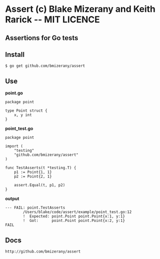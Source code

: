 # Assert (c) Blake Mizerany and Keith Rarick -- MIT LICENCE

## Assertions for Go tests

## Install

    $ go get github.com/bmizerany/assert

## Use

**point.go**

    package point

    type Point struct {
        x, y int
    }

**point_test.go**


    package point

    import (
        "testing"
        "github.com/bmizerany/assert"
    )

    func TestAsserts(t *testing.T) {
        p1 := Point{1, 1}
        p2 := Point{2, 1}

        assert.Equal(t, p1, p2)
    }

**output**

    --- FAIL: point.TestAsserts
            /Users/blake/code/assert/example/point_test.go:12
            !  Expected: point.Point point.Point{x:1, y:1}
            !  Got:      point.Point point.Point{x:2, y:1}
    FAIL


## Docs

    http://github.com/bmizerany/assert
